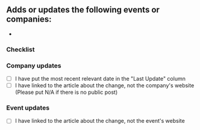 Adds or updates the following events or companies:
 - 
 - 

### Checklist

### Company updates
 - [ ] I have put the most recent relevant date in the "Last Update" column
 - [ ] I have linked to the article about the change, not the company's website (Please put N/A if there is no public post)

### Event updates
 - [ ] I have linked to the article about the change, not the event's website